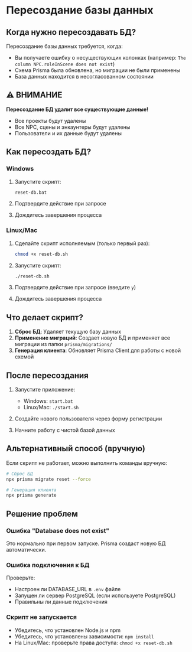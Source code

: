 # Пересоздание базы данных

## Когда нужно пересоздавать БД?

Пересоздание базы данных требуется, когда:
- Вы получаете ошибку о несуществующих колонках (например: `The column NPC.roleInScene does not exist`)
- Схема Prisma была обновлена, но миграции не были применены
- База данных находится в несогласованном состоянии

## ⚠️ ВНИМАНИЕ

**Пересоздание БД удалит все существующие данные!**
- Все проекты будут удалены
- Все NPC, сцены и энкаунтеры будут удалены
- Пользователи и их данные будут удалены

## Как пересоздать БД?

### Windows

1. Запустите скрипт:
   ```bash
   reset-db.bat
   ```

2. Подтвердите действие при запросе

3. Дождитесь завершения процесса

### Linux/Mac

1. Сделайте скрипт исполняемым (только первый раз):
   ```bash
   chmod +x reset-db.sh
   ```

2. Запустите скрипт:
   ```bash
   ./reset-db.sh
   ```

3. Подтвердите действие при запросе (введите `y`)

4. Дождитесь завершения процесса

## Что делает скрипт?

1. **Сброс БД**: Удаляет текущую базу данных
2. **Применение миграций**: Создает новую БД и применяет все миграции из папки `prisma/migrations/`
3. **Генерация клиента**: Обновляет Prisma Client для работы с новой схемой

## После пересоздания

1. Запустите приложение:
   - Windows: `start.bat`
   - Linux/Mac: `./start.sh`

2. Создайте нового пользователя через форму регистрации

3. Начните работу с чистой базой данных

## Альтернативный способ (вручную)

Если скрипт не работает, можно выполнить команды вручную:

```bash
# Сброс БД
npx prisma migrate reset --force

# Генерация клиента
npx prisma generate
```

## Решение проблем

### Ошибка "Database does not exist"
Это нормально при первом запуске. Prisma создаст новую БД автоматически.

### Ошибка подключения к БД
Проверьте:
- Настроен ли DATABASE_URL в `.env` файле
- Запущен ли сервер PostgreSQL (если используете PostgreSQL)
- Правильны ли данные подключения

### Скрипт не запускается
- Убедитесь, что установлен Node.js и npm
- Убедитесь, что установлены зависимости: `npm install`
- На Linux/Mac: проверьте права доступа: `chmod +x reset-db.sh`


